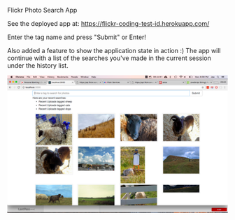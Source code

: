 Flickr Photo Search App

See the deployed app at: https://flickr-coding-test-id.herokuapp.com/

Enter the tag name and press "Submit" or Enter!

Also added a feature to show the application state in action :) The app will continue with a list of the searches you've made in the current session under the history list.

![Alt text](demo4.png?raw=true "Title")

